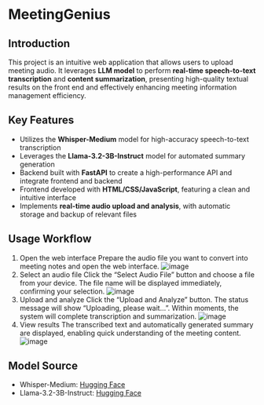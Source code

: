 # MeetingGenius

## Introduction
This project is an intuitive web application that allows users to upload meeting audio. It leverages **LLM model** to perform **real-time speech-to-text transcription** and **content summarization**, presenting high-quality textual results on the front end and effectively enhancing meeting information management efficiency.

## Key Features
- Utilizes the **Whisper-Medium** model for high-accuracy speech-to-text transcription
- Leverages the **Llama-3.2-3B-Instruct** model for automated summary generation
- Backend built with **FastAPI** to create a high-performance API and integrate frontend and backend
- Frontend developed with **HTML/CSS/JavaScript**, featuring a clean and intuitive interface
- Implements **real-time audio upload and analysis**, with automatic storage and backup of relevant files

## Usage Workflow
1. Open the web interface
Prepare the audio file you want to convert into meeting notes and open the web interface.
![image]()
2. Select an audio file
Click the “Select Audio File” button and choose a file from your device. The file name will be displayed immediately, confirming your selection.
![image]()
3. Upload and analyze
Click the “Upload and Analyze” button. The status message will show “Uploading, please wait…”. Within moments, the system will complete transcription and summarization.
![image](screenshot_upload.png)
4. View results
The transcribed text and automatically generated summary are displayed, enabling quick understanding of the meeting content.
![image](screenshot_upload.png)

## Model Source
- Whisper-Medium: [Hugging Face](https://huggingface.co/openai/whisper-medium)
- Llama-3.2-3B-Instruct: [Hugging Face](https://huggingface.co/meta-llama/Llama-3.2-3B-Instruct)




